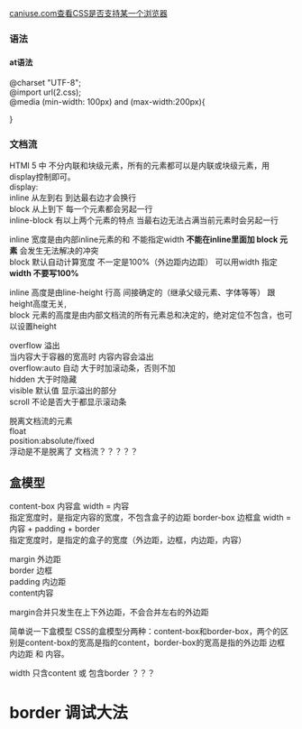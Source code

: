 [caniuse.com查看CSS是否支持某一个浏览器](https://www.caniuse.com)
### 语法
#### at语法
@charset "UTF-8";  
@import url(2.css);  
@media (min-width: 100px) and (max-width:200px){  
    
}

### 文档流
HTMl 5 中 不分内联和块级元素，所有的元素都可以是内联或块级元素，用display控制即可。  
display:   
inline 从左到右 到达最右边才会换行  
block 从上到下 每一个元素都会另起一行  
inline-block 有以上两个元素的特点 当最右边无法占满当前元素时会另起一行  

inline 宽度是由内部inline元素的和 不能指定width **不能在inline里面加 block 元素** 会发生无法解决的冲突  
block 默认自动计算宽度 不一定是100%（外边距内边距） 可以用width 指定  
**width 不要写100%**  

inline 高度是由line-height 行高 间接确定的（继承父级元素、字体等等） 跟height高度无关,  
block 元素的高度是由内部文档流的所有元素总和决定的，绝对定位不包含，也可以设置height  


overflow 溢出  
当内容大于容器的宽高时 内容内容会溢出  
overflow:auto 自动 大于时加滚动条，否则不加  
hidden 大于时隐藏  
visible 默认值 显示溢出的部分  
scroll 不论是否大于都显示滚动条  

脱离文档流的元素  
float  
position:absolute/fixed  
浮动是不是脱离了  文档流？？？？？  


## 盒模型  
content-box 内容盒 width = 内容  
指定宽度时，是指定内容的宽度，不包含盒子的边距
border-box 边框盒 width = 内容 + padding + border  
指定宽度时，是指定的盒子的宽度（外边距，边框，内边距，内容）

margin 外边距  
border 边框  
padding 内边距  
content内容  

margin合并只发生在上下外边距，不会合并左右的外边距



简单说一下盒模型
CSS的盒模型分两种：content-box和border-box，两个的区别是content-box的宽高是指的content，border-box的宽高是指的外边距 边框 内边距 和 内容。

width 只含content 或 包含border  ？？？

# border 调试大法  


